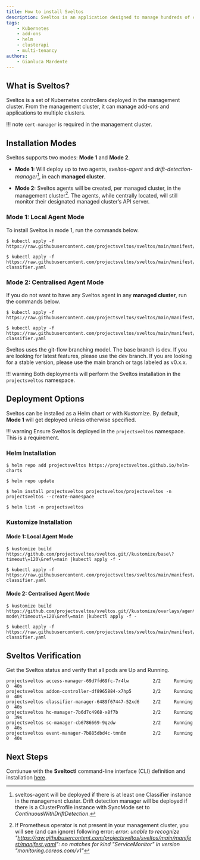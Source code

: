 ```yaml
---
title: How to install Sveltos
description: Sveltos is an application designed to manage hundreds of clusters by providing declarative cluster APIs. Learn here how to install Sveltos.
tags:
    - Kubernetes
    - add-ons
    - helm
    - clusterapi
    - multi-tenancy
authors:
    - Gianluca Mardente
---
```


## What is Sveltos?

Sveltos is a set of Kubernetes controllers deployed in the management cluster. From the management cluster, it can manage add-ons and applications to multiple clusters.

!!! note
    `cert-manager` is required in the management cluster.

## Installation Modes

Sveltos supports two modes: **Mode 1** and **Mode 2**.

- **Mode 1:** Will deploy up to two agents, *sveltos-agent* and *drift-detection-manager*[^1], in each **managed cluster**.

- **Mode 2:** Sveltos agents will be created, per managed cluster, in the management cluster[^2]. The agents, while centrally located, will still monitor their designated managed cluster’s API server.

### Mode 1: Local Agent Mode

To install Sveltos in mode 1, run the commands below.

```
$ kubectl apply -f https://raw.githubusercontent.com/projectsveltos/sveltos/main/manifest/manifest.yaml

$ kubectl apply -f https://raw.githubusercontent.com/projectsveltos/sveltos/main/manifest/default-classifier.yaml
```

### Mode 2: Centralised Agent Mode

If you do not want to have any Sveltos agent in any **managed cluster**, run the commands below.

```
$ kubectl apply -f https://raw.githubusercontent.com/projectsveltos/sveltos/main/manifest/agents_in_mgmt_cluster_manifest.yaml

$ kubectl apply -f https://raw.githubusercontent.com/projectsveltos/sveltos/main/manifest/default-classifier.yaml
```

Sveltos uses the git-flow branching model. The base branch is dev. If you are looking for latest features, please use the dev branch. If you are looking for a stable version, please use the main branch or tags labeled as v0.x.x.

!!! warning
    Both deployments will perform the Sveltos installation in the `projectsveltos` namespace.

## Deployment Options

Sveltos can be installed as a Helm chart or with Kustomize. By default, **Mode 1** will get deployed unless otherwise specified.

!!! warning
    Ensure Sveltos is deployed in the `projectsveltos` namespace. This is a requirement.

### Helm Installation

```
$ helm repo add projectsveltos https://projectsveltos.github.io/helm-charts

$ helm repo update

$ helm install projectsveltos projectsveltos/projectsveltos -n projectsveltos --create-namespace

$ helm list -n projectsveltos
```

### Kustomize Installation

#### Mode 1: Local Agent Mode

```
$ kustomize build https://github.com/projectsveltos/sveltos.git//kustomize/base\?timeout\=120\&ref\=main |kubectl apply -f -

$ kubectl apply -f https://raw.githubusercontent.com/projectsveltos/sveltos/main/manifest/default-classifier.yaml
```

#### Mode 2: Centralised Agent Mode

```
$ kustomize build https://github.com/projectsveltos/sveltos.git//kustomize/overlays/agentless-mode\?timeout\=120\&ref\=main |kubectl apply -f -

$ kubectl apply -f https://raw.githubusercontent.com/projectsveltos/sveltos/main/manifest/default-classifier.yaml
```

## Sveltos Verification

Get the Sveltos status and verify that all pods are Up and Running.

```
projectsveltos access-manager-69d7fd69fc-7r4lw         2/2     Running   0  40s
projectsveltos addon-controller-df8965884-x7hp5        2/2     Running   0  40s
projectsveltos classifier-manager-6489f67447-52xd6     2/2     Running   0  40s
projectsveltos hc-manager-7b6d7c4968-x8f7b             2/2     Running   0  39s
projectsveltos sc-manager-cb6786669-9qzdw              2/2     Running   0  40s
projectsveltos event-manager-7b885dbd4c-tmn6m          2/2     Running   0  40s
```

## Next Steps

Contiunue with the **Sveltoctl** command-line interface (CLI) definition and installation [here](../sveltosctl/sveltosctl.md).

[^1]: sveltos-agent will be deployed if there is at least one Classifier instance in the management cluster. Drift detection manager will be deployed if there is a ClusterProfile instance with SyncMode set to *ContinuousWithDriftDetection*.
[^2]: If Prometheus operator is not present in your management cluster, you will see (and can ignore) following error: *error: unable to recognize "https://raw.githubusercontent.com/projectsveltos/sveltos/main/manifest/manifest.yaml": no matches for kind "ServiceMonitor" in version "monitoring.coreos.com/v1"*
